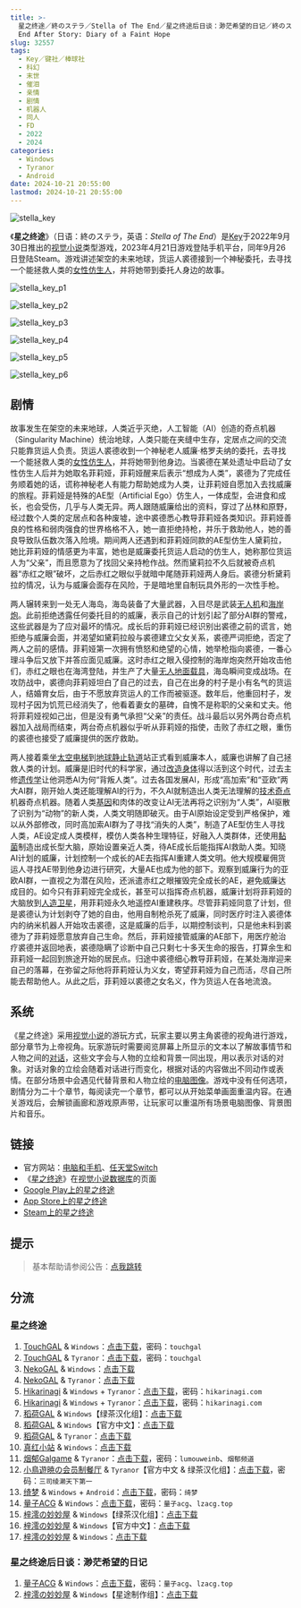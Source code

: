 ```yaml
---
title: >-
  星之终途／終のステラ／Stella of The End／星之终途后日谈：渺茫希望的日记／終のステラ後日談：微かな希望の日記／Stella of The
  End After Story: Diary of a Faint Hope
slug: 32557
tags:
  - Key／键社／棒球社
  - 科幻
  - 末世
  - 催泪
  - 亲情
  - 剧情
  - 机器人
  - 同人
  - FD
  - 2022
  - 2024
categories:
  - Windows
  - Tyranor
  - Android
date: 2024-10-21 20:55:00
lastmod: 2024-10-21 20:55:00
---
```


![stella_key](https://static.30hb.cn/vndb/img/stella_key.webp)

《**星之终途**》（日语：終のステラ，英语：*Stella of The End*）是[Key](https://zh.wikipedia.org/wiki/Key_(遊戲品牌))于2022年9月30日推出的[视觉小说](https://zh.wikipedia.org/wiki/视觉小说)类型游戏，2023年4月21日游戏登陆手机平台，同年9月26日登陆Steam。游戏讲述架空的未来地球，货运人裘德接到一个神秘委托，去寻找一个能拯救人类的[女性仿生人](https://zh.wikipedia.org/wiki/女性人形機器人)，并将她带到委托人身边的故事。

<!--more-->

![stella_key_p1](https://static.30hb.cn/vndb/img/stella_key_p1.webp)

![stella_key_p2](https://static.30hb.cn/vndb/img/stella_key_p2.webp)

![stella_key_p3](https://static.30hb.cn/vndb/img/stella_key_p3.webp)

![stella_key_p4](https://static.30hb.cn/vndb/img/stella_key_p4.webp)

![stella_key_p5](https://static.30hb.cn/vndb/img/stella_key_p5.webp)

![stella_key_p6](https://static.30hb.cn/vndb/img/stella_key_p6.webp)

## 剧情

故事发生在架空的未来地球，人类近乎灭绝，人工智能（AI）创造的奇点机器（Singularity Machine）统治地球，人类只能在夹缝中生存，定居点之间的交流只能靠货运人负责。货运人裘德收到一个神秘老人威廉·格罗夫纳的委托，去寻找一个能拯救人类的[女性仿生人](https://zh.wikipedia.org/wiki/女性人形機器人)，并将她带到他身边。当裘德在某处遗址中启动了女性仿生人后并为她取名菲莉娅，菲莉娅醒来后表示“想成为人类”，裘德为了完成任务顺着她的话，谎称神秘老人有能力帮助她成为人类，让菲莉娅自愿加入去找威廉的旅程。菲莉娅是特殊的AE型（Artificial Ego）仿生人，一体成型，会进食和成长，也会受伤，几乎与人类无异。两人跟随威廉给出的资料，穿过了丛林和原野，经过数个人类的定居点和各种废墟，途中裘德悉心教导菲莉娅各类知识。菲莉娅善良的性格和弱肉强食的世界格格不入，她一直拒绝持枪，并乐于救助他人，她的善良导致队伍数次落入险境。期间两人还遇到和菲莉娅同款的AE型仿生人黛莉拉，她比菲莉娅的情感更为丰富，她也是威廉委托货运人启动的仿生人，她称那位货运人为“父亲”，而且愿意为了找回父亲持枪作战。然而黛莉拉不久后就被奇点机器“赤红之眼”破坏，之后赤红之眼似乎就暗中尾随菲莉娅两人身后。裘德分析黛莉拉的情况，认为与威廉会面存在风险，于是暗地里自制玩具外形的一次性手枪。

两人辗转来到一处无人海岛，海岛装备了大量武器，入目尽是武装[无人机](https://zh.wikipedia.org/wiki/無人機)和[海岸炮](https://zh.wikipedia.org/wiki/海岸炮)。此前拒绝透露任何委托目的的威廉，表示自己的计划引起了部分AI群的警戒，这些武器是为了应对最坏的情况。成长后的菲莉娅已经识别出裘德之前的谎言，她拒绝与威廉会面，并渴望如黛莉拉般与裘德建立父女关系，裘德严词拒绝，否定了两人之前的感情。菲莉娅第一次拥有愤怒和绝望的心情，她举枪指向裘德，一番心理斗争后又放下并答应面见威廉。这时赤红之眼入侵控制的海岸炮突然开始攻击他们，赤红之眼也在海湾登陆，并生产了大量[无人地面载具](https://zh.wikipedia.org/wiki/無人地面載具)，海岛瞬间变成战场。在攻防战中，裘德向菲莉娅坦白了自己的过去，自己在出身的村子是小有名气的货运人，结婚育女后，由于不愿放弃货运人的工作而被驱逐。数年后，他重回村子，发现村子因为饥荒已经消失了，他看着妻女的墓碑，自愧不是称职的父亲和丈夫。他将菲莉娅视如己出，但是没有勇气承担“父亲”的责任。战斗最后以另外两台奇点机器加入战局而结束，两台奇点机器似乎听从菲莉娅的指使，击败了赤红之眼，重伤的裘德也接受了威廉提供的医疗救助。

两人接着乘坐[太空电梯](https://zh.wikipedia.org/wiki/太空電梯)到[地球静止轨道](https://zh.wikipedia.org/wiki/地球靜止軌道)站正式看到威廉本人，威廉也讲解了自己拯救人类的计划。威廉是旧时代的科学家，通过[改造身体](https://zh.wikipedia.org/wiki/改造人)得以活到这个时代，过去主修[遗传学](https://zh.wikipedia.org/wiki/遺傳學)让他洞悉AI为何“背叛人类”。过去各国发展AI，形成“高加索”和“亚欧”两大AI群，刚开始人类还能理解AI的行为，不久AI就制造出人类无法理解的[技术奇点](https://zh.wikipedia.org/wiki/技術奇點)机器奇点机器。随着人类[基因](https://zh.wikipedia.org/wiki/基因)和肉体的改变让AI无法再将之识别为“人类”，AI驱散了识别为“动物”的新人类，人类文明随即破灭。由于AI原始设定受到严格保护，难以从外部修改，同时高加索AI群为了寻找“消失的人类”，制造了AE型仿生人寻找人类，AE设定成人类模样，模仿人类各种生理特征，好融入人类群体，还使用[黏菌](https://zh.wikipedia.org/wiki/黏菌)制造出成长型大脑，原始设置亲近人类，待AE成长后能指挥AI救助人类。知晓AI计划的威廉，计划控制一个成长的AE去指挥AI重建人类文明。他大规模雇佣货运人寻找AE带到他身边进行研究，大量AE也成为他的部下。观察到威廉行为的亚欧AI群，一直视之为潜在风险，还派遣赤红之眼摧毁完全成长的AE，避免威廉达成目的。如今只有菲莉娅完全成长，甚至可以指挥奇点机器，威廉计划将菲莉娅的大脑放到[人造卫星](https://zh.wikipedia.org/wiki/人造衛星)，用菲莉娅永久地遥控AI重建秩序。尽管菲莉娅同意了计划，但是裘德认为计划剥夺了她的自由，他用自制枪杀死了威廉，同时医疗时注入裘德体内的纳米机器人开始攻击裘德，这是威廉的后手，以期控制谈判，只是他未料到裘德为了菲莉娅愿意放弃自己生命。然后，菲莉娅接管威廉的AE部下，用医疗舱治疗裘德并返回地表，裘德隐瞒了诊断中自己只剩七十多天生命的报告，打算余生和菲莉娅一起回到旅途开始的居民点。归途中裘德细心教导菲莉娅，在某处海岸迎来自己的落幕，在弥留之际他将菲莉娅认为义女，寄望菲莉娅为自己而活，尽自己所能去帮助他人。从此之后，菲莉娅以裘德之女名义，作为货运人在各地流浪。

## 系统

《星之终途》采用[视觉小说](https://zh.wikipedia.org/wiki/視覺小說)的游玩方式，玩家主要以男主角裘德的视角进行游戏，部分章节为上帝视角。玩家游玩时需要阅览屏幕上所显示的文本以了解故事情节和人物之间的[对话](https://zh.wikipedia.org/wiki/對話)，这些文字会与人物的立绘和背景一同出现，用以表示对话的对象。对话对象的立绘会随着对话进行而变化，根据对话的内容做出不同动作或表情。在部分场景中会遇见代替背景和人物立绘的[电脑图像](https://zh.wikipedia.org/wiki/電腦圖像)。游戏中没有任何选项，剧情分为二十个章节，每阅读完一个章节，都可以从开始菜单画面重温内容。在通关游戏后，会解锁画廊和游戏原声带，让玩家可以重温所有场景电脑图像、背景图片和音乐。

## 链接

- 官方网站：[电脑和手机](https://key.visualarts.gr.jp/kinetic/stella/)、[任天堂Switch](https://www.prot.co.jp/switch/stella/index.html)
- 《[星之终途](https://vndb.org/v29443)》在[视觉小说数据库](https://zh.wikipedia.org/wiki/視覺小說數據庫)的页面
- [Google Play上的星之终途](https://play.google.com/store/apps/details?id=jp.co.product.stellaoftheend)
- [App Store上的星之终途](https://apps.apple.com/jp/app/終のステラ/id6446606830)
- [Steam上的星之终途](https://store.steampowered.com/app/2510770/)

## 提示

> 基本帮助请参阅公告：[点我跳转](/)

## 分流

### 星之终途

1. [TouchGAL](https://www.touchgal.us/) & `Windows`：[点击下载](https://pan.touchgal.net/s/AYhP)，密码：`touchgal`
2. [TouchGAL](https://www.touchgal.us/) & `Tyranor`：[点击下载](https://pan.touchgal.net/s/5PAcE)，密码：`touchgal`
3. [NekoGAL](https://www.nekogal.com/) & `Windows`：[点击下载](https://pan.nekogal.top/s/eKKHG)
4. [NekoGAL](https://www.nekogal.com/) & `Tyranor`：[点击下载](https://pan.nekogal.top/s/kvaHa)
5. [Hikarinagi](https://www.hikarinagi.net/) & `Windows` + `Tyranor`：[点击下载](https://pan.yurari.moe/s/qDkFP)，密码：`hikarinagi.com`
6. [Hikarinagi](https://www.hikarinagi.net/) & `Windows` + `Tyranor`：[点击下载](https://pan.yurari.moe/s/0R8KUD)，密码：`hikarinagi.com`
7. [稻荷GAL](https://inarigal.com/) & `Windows`【绿茶汉化组】：[点击下载](https://download.zrflie1.pw/PC/Key/%E6%98%9F%E4%B9%8B%E7%BB%88%E9%80%94.rar)
8. [稻荷GAL](https://inarigal.com/) & `Windows`【官方中文】：[点击下载](https://download.zrflie1.pw/PC/Key/%E6%98%9F%E4%B9%8B%E7%BB%88%E9%80%94%28%E5%AE%98%E4%B8%AD%29.rar)
9. [稻荷GAL](https://inarigal.com/) & `Tyranor`：[点击下载](https://download.zrflie1.pw/Artroid/%E6%98%9F%E4%B9%8B%E7%BB%88%E9%80%94.rar)
10. [真红小站](https://www.shinnku.com/) & `Windows`：[点击下载](https://www.shinnku.com/api/download/0/win/%E6%98%9F%E4%B9%8B%E7%BB%88%E9%80%94.7z)
11. [烟郁Galgame](https://yanyugal.top/) & `Tyranor`：[点击下载](https://yanyugal.top/d/disk1/%E5%B0%8F%E5%B0%8F%E7%9A%84%E5%88%86%E4%BA%AB%EF%BC%88PC%EF%BC%86%E5%AE%89%E5%8D%93%EF%BC%89/%E5%AE%89%E5%8D%93/ty/%E6%98%9F%E4%B9%8B%E7%BB%88%E9%80%94.rar)，密码：`lumouweinb`、`烟郁频道`
12. [小鳥遊暁の会员制餐厅](https://t-satoru.top/) & `Tyranor`【官方中文 & 绿茶汉化组】：[点击下载](https://pan.t-satoru.top/d/ode5/Galgames/%E3%80%90%E8%87%AA%E5%B0%81%E5%8C%85%E3%80%91%E5%8E%9F%E5%88%9B%E4%BD%9C%E5%93%81/%E6%98%9F%E4%B9%8B%E7%BB%88%E9%80%94/v2_%E5%AE%98%E4%B8%AD%26%E7%BB%BF%E8%8C%B6_%E6%98%9F%E4%B9%8B%E7%BB%88%E9%80%94_od.rar)，密码：`三司绫濑天下第一`
13. [绮梦](https://acgs.one/) & `Windows` + `Android`：[点击下载](https://game.acgs.one/game/7.html)，密码：`绮梦`
14. [量子ACG](https://lzacg.org/) & `Windows`：[点击下载](https://lzacg.org/5669)，密码：`量子acg`、`lzacg.top`
15. [梓澪の妙妙屋](https://zi0.cc/) & `Windows`【绿茶汉化组】：[点击下载](https://zi0.cc/d/%60%E3%80%90%E5%90%88%E9%9B%86%E7%B3%BB%E5%88%97%E3%80%91/%E5%8D%97%2BGalGame%E6%B1%89%E5%8C%96%E5%8C%BA%E5%85%A8%E5%8C%BA%E8%B5%84%E6%BA%90%E5%A4%87%E4%BB%BD/1/12/%5BKey%5D%20%E7%B5%82%E3%81%AE%E3%82%B9%E3%83%86%E3%83%A9%20%20%E6%98%9F%E4%B9%8B%E7%BB%88%E9%80%94%20%E6%B1%89%E5%8C%96%E7%A1%AC%E7%9B%98%E7%89%88%5B%E7%BB%BF%E8%8C%B6%E6%B1%89%E5%8C%96%E7%BB%84%5D.zip?sign=AIYoUq9tQGMqiZiG7Ar8B2sKtF7qZ__g3tXHVNRv56Y=:0)
16. [梓澪の妙妙屋](https://zi0.cc/) & `Windows`【官方中文】：[点击下载](https://zi0.cc/d/%60%E3%80%90%E5%90%88%E9%9B%86%E7%B3%BB%E5%88%97%E3%80%91/%E5%8D%97%2BGalGame%E6%B1%89%E5%8C%96%E5%8C%BA%E5%85%A8%E5%8C%BA%E8%B5%84%E6%BA%90%E5%A4%87%E4%BB%BD/1/12/%5BKey%5D%20%E7%B5%82%E3%81%AE%E3%82%B9%E3%83%86%E3%83%A9%20%20%E6%98%9F%E4%B9%8B%E7%BB%88%E9%80%94%20%E6%B1%89%E5%8C%96%E7%A1%AC%E7%9B%98%E7%89%88%5B%E5%AE%98%E6%96%B9%E4%B8%AD%E6%96%87%5D.zip?sign=5997f3BGLQUBhQ0t9y1nCmppNeljT3P9BU3WXBqcQOE=:0)
17. [梓澪の妙妙屋](https://zi0.cc/) & `Windows`：[点击下载](https://zi0.cc/d/%2C%E3%80%90ADV-%E5%86%92%E9%99%A9%E6%B8%B8%E6%88%8F%E3%80%91/%E3%80%90PC%E3%80%91%E6%98%9F%E4%B9%8B%E7%BB%88%E9%80%94/%E7%B5%82%E3%81%AE%E3%82%B9%E3%83%86%E3%83%A9.zip?sign=ZunJA63yP9UJMICm2UMbPr462tOVVAchbgwhivbmDHs=:0)

### 星之终途后日谈：渺茫希望的日记

1. [量子ACG](https://lzacg.org/) & `Windows`：[点击下载](https://lzacg.org/7420)，密码：`量子acg`、`lzacg.top`
2. [梓澪の妙妙屋](https://zi0.cc/) & `Windows`【星途制作组】：[点击下载](https://zi0.cc/d/%60%E3%80%90%E5%90%88%E9%9B%86%E7%B3%BB%E5%88%97%E3%80%91/%E6%B1%89%E5%8C%96galgame%E5%90%88%E9%9B%86/2024/05/%5B%E6%98%9F%E9%80%94%E5%88%B6%E4%BD%9C%E7%BB%84%5D%20%E7%B5%82%E3%81%AE%E3%82%B9%E3%83%86%E3%83%A9%E5%BE%8C%E6%97%A5%E8%AB%87%EF%BC%9A%E5%BE%AE%E3%81%8B%E3%81%AA%E5%B8%8C%E6%9C%9B%E3%81%AE%E6%97%A5%E8%A8%98%20%E6%98%9F%E4%B9%8B%E7%BB%88%E9%80%94%E5%90%8E%E6%97%A5%E8%B0%88%EF%BC%9A%E6%B8%BA%E8%8C%AB%E5%B8%8C%E6%9C%9B%E7%9A%84%E6%97%A5%E8%AE%B0%20%5B%E9%9D%9E%E5%AE%98%E6%96%B9%5D.zip?sign=87nwTSEUZw9KrhkLi1pEdRrgZ0SYtmfcb5NDpknBrtY=:0)
